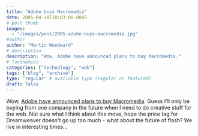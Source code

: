 ```yaml
---
title: "Adobe buys Macromedia"
date: 2005-04-18T18:03:08.000Z
# post thumb
images:
  - "/images/post/2005-adobe-buys-macromedia.jpg"
#author
author: "Martin Woodward"
# description
description: "Wow, Adobe have announced plans to buy Macromedia."
# Taxonomies
categories: ["technology", "web"]
tags: ["blog", "archive"]
type: "regular" # available type (regular or featured)
draft: false
---
```

Wow,  [Adobe have announced plans to buy Macromedia](http://www.adobe.com/aboutadobe/invrelations/adobeandmacromedia.html).  Guess I'll only be buying from one company in the future when I need to do creative stuff for the web.  Not sure what I think about this move, hope the price tag for Dreamweaver doesn't go up too much - what about the future of flash?  We live in interesting times...